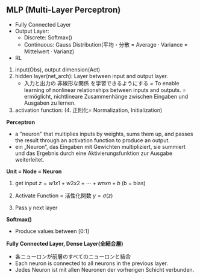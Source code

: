 

## MLP (Multi-Layer Perceptron)

* Fully Connected Layer
* Output Layer:
    * Discrete: Softmax()
    * Continuous: Gauss Distribution(平均・分散 = Average · Variance = Mittelwert · Varianz)
* RL

1. input(Obs), output dimension(Act)
2. hidden layer(net_arch): Layer between input and output layer.
    * 入力と出力の 非線形な関係 を学習できるようにする = To enable learning of nonlinear relationships between inputs and outputs. = ermöglicht, nichtlineare Zusammenhänge zwischen Eingaben und Ausgaben zu lernen.
3. activation function:
(4. 正則化= Normalization, Initialization)

**Perceptron**
* a "neuron" that multiplies inputs by weights, sums them up, and passes the result through an activation function to produce an output.
* ein „Neuron“, das Eingaben mit Gewichten multipliziert, sie summiert und das Ergebnis durch eine Aktivierungsfunktion zur Ausgabe weiterleitet.


**Unit = Node = Neuron**

1. get input
$z=w1x1+w2x2+⋯+wnxn+b$ (b = bias)

2. Activate Function = 活性化関数 
$y=σ(z)$
 

3. Pass y next layer


**Softmax()**
* Produce values between [0:1]

**Fully Connected Layer, Dense Layer(全結合層)**
* 各ニューロンが前層のすべてのニューロンと結合
* Each neuron is connected to all neurons in the previous layer.
* Jedes Neuron ist mit allen Neuronen der vorherigen Schicht verbunden.
